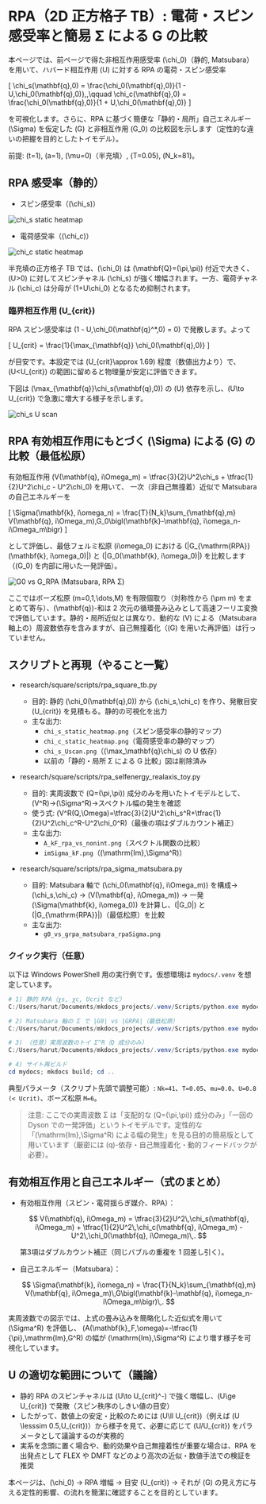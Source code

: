 # RPA（2D 正方格子 TB）: 電荷・スピン感受率と簡易 Σ による G の比較

本ページでは、前ページで得た非相互作用感受率 \(\chi_0\)（静的, Matsubara）を用いて、ハバード相互作用 \(U\) に対する RPA の電荷・スピン感受率

\[
\chi_s(\mathbf{q},0) = \frac{\chi_0(\mathbf{q},0)}{1 - U\,\chi_0(\mathbf{q},0)}\,,\qquad
\chi_c(\mathbf{q},0) = \frac{\chi_0(\mathbf{q},0)}{1 + U\,\chi_0(\mathbf{q},0)}
\]

を可視化します。さらに、RPA に基づく簡便な「静的・局所」自己エネルギー \(\Sigma\) を仮定した \(G\) と非相互作用 \(G_0\) の比較図を示します（定性的な違いの把握を目的としたトイモデル）。

前提: \(t=1\), \(a=1\), \(\mu=0\)（半充填）, \(T=0.05\), \(N_k=81\)。

## RPA 感受率（静的）

- スピン感受率（\(\chi_s\)）

![chi_s static heatmap](./figs/chi_s_static_heatmap.png)

- 電荷感受率（\(\chi_c\)）

![chi_c static heatmap](./figs/chi_c_static_heatmap.png)

半充填の正方格子 TB では、\(\chi_0\) は \(\mathbf{Q}=(\pi,\pi)\) 付近で大きく、\(U>0\) に対してスピンチャネル \(\chi_s\) が強く増幅されます。一方、電荷チャネル \(\chi_c\) は分母が \(1+U\chi_0\) となるため抑制されます。

### 臨界相互作用 \(U_{crit}\)

RPA スピン感受率は \(1 - U\,\chi_0(\mathbf{q}^*,0) = 0\) で発散します。よって

\[
U_{crit} = \frac{1}{\max_{\mathbf{q}} \chi_0(\mathbf{q},0)}
\]

が目安です。本設定では \(U_{crit}\approx 1.69\) 程度（数値出力より）で、\(U<U_{crit}\) の範囲に留めると物理量が安定に評価できます。

下図は \(\max_{\mathbf{q}}\chi_s(\mathbf{q},0)\) の \(U\) 依存を示し、\(U\to U_{crit}\) で急激に増大する様子を示します。

![chi_s U scan](./figs/chi_s_Uscan.png)

## RPA 有効相互作用にもとづく \(\Sigma\) による \(G\) の比較（最低松原）

有効相互作用 \(V(\mathbf{q}, i\Omega_m) = \tfrac{3}{2}U^2\chi_s + \tfrac{1}{2}U^2\chi_c - U^2\chi_0\) を用いて、
一次（非自己無撞着）近似で Matsubara の自己エネルギーを

\[
\Sigma(\mathbf{k}, i\omega_n) = \frac{T}{N_k}\sum_{\mathbf{q},m} V(\mathbf{q}, i\Omega_m)\,G_0\bigl(\mathbf{k}-\mathbf{q}, i\omega_n-i\Omega_m\bigr)
\]

として評価し、最低フェルミ松原 \(i\omega_0\) における \(|G_{\mathrm{RPA}}(\mathbf{k}, i\omega_0)|\) と \(|G_0(\mathbf{k}, i\omega_0)|\) を比較します（\(G_0\) を内部に用いた一発評価）。

![G0 vs G_RPA (Matsubara, RPA Σ)](./figs/g0_vs_grpa_matsubara_rpaSigma.png)

ここではボーズ松原 \(m=0,1,\dots,M\) を有限個取り（対称性から \(\pm m\) をまとめて寄与）、\(\mathbf{q}\)-和は 2 次元の循環畳み込みとして高速フーリエ変換で評価しています。静的・局所近似とは異なり、動的な \(V\) による（Matsubara 軸上の）周波数依存を含みますが、自己無撞着化（\(G\) を用いた再評価）は行っていません。

## スクリプトと再現（やること一覧）

- research/square/scripts/rpa_square_tb.py
  - 目的: 静的 \(\chi_0(\mathbf{q},0)\) から \(\chi_s,\chi_c\) を作り、発散目安 \(U_{crit}\) を見積もる。静的の可視化を出力
  - 主な出力:
    - `chi_s_static_heatmap.png`（スピン感受率の静的マップ）
    - `chi_c_static_heatmap.png`（電荷感受率の静的マップ）
    - `chi_s_Uscan.png`（\(\max_\mathbf{q}\chi_s\) の U 依存）
    - 以前の「静的・局所 Σ による G 比較」図は削除済み

- research/square/scripts/rpa_selfenergy_realaxis_toy.py
  - 目的: 実周波数で \(Q=(\pi,\pi)\) 成分のみを用いたトイモデルとして、\(V^R\)→\(\Sigma^R\)→スペクトル幅の発生を確認
  - 使う式: \(V^R(Q,\Omega)=\tfrac{3}{2}U^2\chi_s^R+\tfrac{1}{2}U^2\chi_c^R-U^2\chi_0^R\)（最後の項はダブルカウント補正）
  - 主な出力:
    - `A_kF_rpa_vs_nonint.png`（スペクトル関数の比較）
    - `imSigma_kF.png`（\(\mathrm{Im}\,\Sigma^R\)）

- research/square/scripts/rpa_sigma_matsubara.py
  - 目的: Matsubara 軸で \(\chi_0(\mathbf{q}, i\Omega_m)\) を構成→ \(\chi_s,\chi_c\) → \(V(\mathbf{q}, i\Omega_m)\) → 一発 \(\Sigma(\mathbf{k}, i\omega_0)\) を計算し、\(|G_0|\) と \(|G_{\mathrm{RPA}}|\)（最低松原）を比較
  - 主な出力:
    - `g0_vs_grpa_matsubara_rpaSigma.png`

### クイック実行（任意）

以下は Windows PowerShell 用の実行例です。仮想環境は `mydocs/.venv` を想定しています。

```powershell
# 1) 静的 RPA（χs, χc, Ucrit など）
C:/Users/harut/Documents/mkdocs_projects/.venv/Scripts/python.exe mydocs/docs/research/square/scripts/rpa_square_tb.py

# 2) Matsubara 軸の Σ で |G0| vs |GRPA|（最低松原）
C:/Users/harut/Documents/mkdocs_projects/.venv/Scripts/python.exe mydocs/docs/research/square/scripts/rpa_sigma_matsubara.py

# 3) （任意）実周波数のトイ Σ^R（Q 成分のみ）
C:/Users/harut/Documents/mkdocs_projects/.venv/Scripts/python.exe mydocs/docs/research/square/scripts/rpa_selfenergy_realaxis_toy.py

# 4) サイト再ビルド
cd mydocs; mkdocs build; cd ..
```

典型パラメータ（スクリプト先頭で調整可能）: `Nk=41`、`T=0.05`、`mu=0.0`、`U=0.8 (< Ucrit)`、ボーズ松原 `M=6`。

> 注意: ここでの実周波数 Σ は「支配的な \(Q=(\pi,\pi)\) 成分のみ」「一回の Dyson での一発評価」というトイモデルです。定性的な「\(\mathrm{Im}\,\Sigma^R\) による幅の発生」を見る目的の簡易版として用いています（厳密には \(q\)-依存・自己無撞着化・動的フィードバックが必要）。

## 有効相互作用と自己エネルギー（式のまとめ）

- 有効相互作用（スピン・電荷揺らぎ媒介、RPA）：

  $$
  V(\mathbf{q}, i\Omega_m) = \tfrac{3}{2}U^2\,\chi_s(\mathbf{q}, i\Omega_m) + \tfrac{1}{2}U^2\,\chi_c(\mathbf{q}, i\Omega_m) - U^2\,\chi_0(\mathbf{q}, i\Omega_m)\,.
  $$

  第3項はダブルカウント補正（同じバブルの重複を 1 回差し引く）。

- 自己エネルギー（Matsubara）：

  $$
  \Sigma(\mathbf{k}, i\omega_n)
  = \frac{T}{N_k}\sum_{\mathbf{q},m} V(\mathbf{q}, i\Omega_m)\,G\bigl(\mathbf{k}-\mathbf{q}, i\omega_n-i\Omega_m\bigr)\,.
  $$

実周波数での図示では、上式の畳み込みを簡略化した近似式を用いて \(\Sigma^R\) を評価し、
\(A(\mathbf{k}_F,\omega)=-\tfrac{1}{\pi}\,\mathrm{Im}\,G^R\) の幅が \(\mathrm{Im}\,\Sigma^R\) により増す様子を可視化しています。

## U の適切な範囲について（議論）

- 静的 RPA のスピンチャネルは \(U\to U_{crit}^-\) で強く増幅し、\(U\ge U_{crit}\) で発散（スピン秩序のしきい値の目安）
- したがって、数値上の安定・比較のためには \(U\ll U_{crit}\)（例えば \(U \lesssim 0.5\,U_{crit}\)）から様子を見て、必要に応じて \(U/U_{crit}\) をパラメータとして議論するのが実務的
- 実系を念頭に置く場合や、動的効果や自己無撞着性が重要な場合は、RPA を出発点として FLEX や DMFT などのより高次の近似・数値手法での検証を推奨

本ページは、\(\chi_0\) → RPA 増幅 → 目安 \(U_{crit}\) → それが \(G\) の見え方に与える定性的影響、の流れを簡潔に確認することを目的としています。
